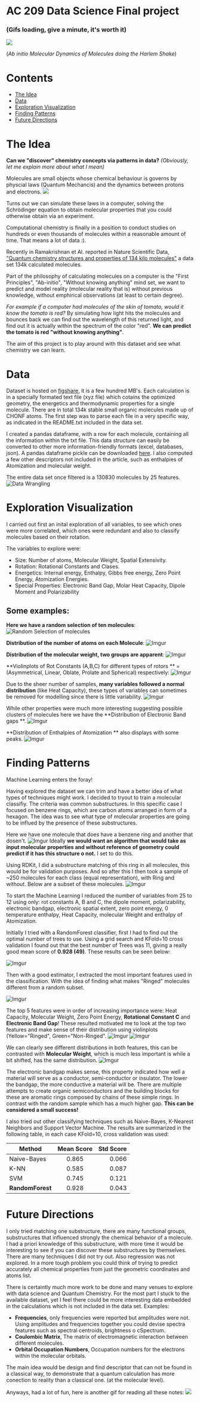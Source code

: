 AC 209 Data Science Final project 
===================
### (Gifs loading, give a minute, it's worth it)

<img src="http://i.imgur.com/pgXt52x.gif">

(*Ab initio Molecular Dynamics of Molecules doing the Harlem Shake*)

# Contents
- [The Idea](#the-idea) 
- [Data](#data) 
- [Exploration Visualization](#exploration-visualization) 
- [Finding Patterns](#finding-patterns) 
- [Future Directions](#future-directions) 


# The Idea
**Can we "discover" chemistry concepts via patterns in data?** 
*(Obviously, let me explain more about what I mean)*

Molecules are small objects whose chemical behaviour is governs by physcial laws (Quantum Mechancis) and the dynamics between protons and electrons.
<img src="http://fat.gfycat.com/GeneralWarmheartedGopher.gif">

Turns out we can simulate these laws in a computer, solving the Schrödinger equation to obtain molecular properties that you could otherwise obtain via an experiment.

Computational chemistry is finally in a position to conduct studies on hundreds or even thousands of molecules within a reasonable amount of time. That means a lot of data :).

Recently in Ramakrishnan et Al. reported in Nature Scientific Data, ["Quantum chemistry structures and properties of 134 kilo molecules"](http://www.nature.com/articles/sdata201422) a data set 134k calculated molecules. 

Part of the philosophy of calculating molecules on a computer is the "First Principles", "Ab-initio", "Without knowing anything" mind set, we want to predict and model reality (molecular reality that is) without previous knowledge, without emphirical observations (at least to certain degree). 

*For example if a computer had molecules of the skin of tomato, would it know the tomato is red?* By simulating how light hits the molecules and bounces back we can find out the wavelength of this returned light, and find out it is actually within the spectrum of the color "red". **We can predict the tomato is red "without knowing anything"**.

The aim of this project is to play around with this dataset and see what chemistry we can learn.

# Data

Dataset is hosted on [figshare](http://dx.doi.org/10.6084/m9.figshare.978904), it is a few hundred MB's.
Each calculation is in a specially formated text file (xyz file) which cotains the optimized geometry, the energetics and thermodynamic properties for a single molecule. There are in total 134k stable small organic molecules made up of CHONF atoms.
The first step was to parse each file in a very specific way, as indicated in the README.txt included in the data set.

I created a pandas dataframe, with a row for each molecule, containing all the information within the txt file. This data structure can easily be converted to other more information-friendly formats (excel, databases, json). 
A pandas dataframe pickle can be downloaded [here](https://www.dropbox.com/sh/6iysi4w0xmmevlt/AABrTLUFZJvrJPDeDCzuhxJYa?dl=0).
I also computed a few other descriptors not included in the article, such as enthalpies of Atomization and molecular weight.

The entire data set once filtered is a 130830 molecules by 25 features.
![Data Wrangling](http://i.imgur.com/zFEFEX2.png)

# Exploration Visualization
I carried out first an inital exploration of all variables, to see which ones were more correlated, which ones were redundant and also to classify molecules based on their rotation.

The variables to explore were:
* Size: Number of atoms, Molecular Weight, Spatial Extensivity.
* Rotation: Rotational Constants and Clases.
* Energetics: Internal energy, Enthalpy, Gibbs free energy, Zero Point Energy, Atomization Energies.
* Special Properties: Electronic Band Gap, Molar Heat Capacity, Dipole Moment and Polarizability

## Some examples:

**Here we have a random selection of ten molecules**:
![Random Selection of molecules](http://i.imgur.com/6fgfTsT.png)

**Distribution of the number of atoms on each Molecule**:
![Imgur](http://i.imgur.com/6Bqgbu8.png)

**Distribution of the molecular weight, two groups are apparent**:
![Imgur](http://i.imgur.com/r88fSr2.png)

**Violinplots of Rot Constants (A,B,C) for different types of rotors **
= (Asymmetrical, Linear, Oblate, Prolate and Spherical) respectively:
![Imgur](http://i.imgur.com/pyqfg4b.png)

Due to the sheer number of samples, **many variables followed a normal distribution** (like Heat Capacity), these types of variables can sometimes be removed for modelling since there is little variability.
![Imgur](http://i.imgur.com/ggdfHD9.png)

While other properties were much more interesting suggesting possible clusters of molecules here we have the **Distribution of Electronic Band gaps **.
![Imgur](http://i.imgur.com/fjCFqv0.png)

**Distribution of Enthalpies of Atomization ** also displays with some peaks.
![Imgur](http://i.imgur.com/NVRfL8R.png)


# Finding Patterns 
Machine Learning enters the foray!

Having explored the dataset we can trim and have a better idea of what types of techniques might work.
I decided to tryout to train a molecular classifiy. The criteria was common substructures.
In this specific case I focused on benzene rings, which are carbon atoms arranged in form of a hexagon.
The idea was to see what type of molecular properties are going to be influed by the presence of these substructures.

Here we have one molecule that does have a benzene ring and another that dosen't. 
![Imgur](http://i.imgur.com/7bXLKKb.png)
Ideally **we would want an algorithm that would take as input molecular properties and without reference of geometry could predict if it has this structure o not.** I set to do this.

Using RDKit, I did a substructure matching of this ring in all molecules, this would be for validation purposes.
And so after this I then took a sample of ~250 molecules for each class (equal representation), with Ring and without. Below are a subset of these molecules.
![Imgur](http://i.imgur.com/Tmnpoex.png)

To start the Machine Learning I reduced the number of variables from 25 to 12 using only: rot constants A, B and C, the dipole moment, polarizability, electronic bandgap, electronic spatial extent, zero point energy, 0 temperature enthalpy, Heat Capacity, molecular Weight and enthalpy of Atomization.

Initially I tried with a RandomForest classifier, first I had to find out the optimal number of trees to use. Using a grid search and KFold=10 cross validation I found out that the best number of Trees was 11, giving a really good mean score of **0.928 (49)**. These results can be seen below:

![Imgur](http://i.imgur.com/7vPZXMi.png)

Then with a good estimator, I extracted the most important features used in the classification. With the idea of finding what makes "Ringed" molecules different from a random subset.

![Imgur](http://i.imgur.com/kZ9PPuO.png)

The top 5 features were in order of increasing importance were: Heat Capacity, Molecular Weight, Zero Point Energy,
           **Rotational Constant C** and **Electronic Band Gap**!
These resulted motivated me to look at the top two features and make sense of their distribution using violinplots (Yellow="Ringed", Green="Non-Ringed".
![Imgur](http://i.imgur.com/r4QKt1F.png)
![Imgur](http://i.imgur.com/NGeVegR.png)

We can clearly see different distributions in both features, this can be contrasted with **Molecular Weight**, which is much less important is while a bit shifted, has the same distribution.
![Imgur](http://i.imgur.com/Vb8amRk.png)

The electronic bandgap makes sense, this property indicated how well a material will serve as a conductor, semi-conductor or insulator. The lower the bandgap, the more conductive a material will be.
There are multiple attempts to create organic semiconductors and the building blocks for these are aromatic rings composed by chains of these simple rings. In contrast with the random sample which has a much higher gap.
**This can be considered a small success!**

I also tried out other classifying techniques such as Naive-Bayes, K-Nearest Neighbors and Support Vector Machine. The results are summarized in the following table, in each case KFold=10, cross validation was used:

| Method        | Mean Score    |  Std Score |
| ------------- |:-------------:| -----:|
| Naive-Bayes     | 0.865 | 0.066 |
|  K-NN    | 0.585      |   0.087 |
| SVM | 0.745    |  0.121   |
| **RandomForest** | 0.928    |  0.043   |


# Future Directions
I only tried matching one substructure, there are many functional groups, substructures that influenced strongly the chemical behavior of a molecule.
I had a priori knowledge of this substructure, with more time it would be interesting to see if you can discover these substructures by themselves.
There are many techniques I did not try out. Also regression was not explored.
In a more tough problem you could think of trying to predict accurately all chemical properties from just the geometric coordinates and atoms list. 

There is certaintly much more work to be done and many venues to explore with data science and Quantum Chemistry.
For the most part I stuck to the available dataset, yet I feel there could be more interesting data embedded in the calculations which is not included in the data set.
Examples:
* **Frequencies**, only frequencies were reported but amplitudes were not. Using amplitudes and frequencies together you could devise spectra features such as spectral centroids, brightness o cSpectrum.
* **Coulombic Matrix**, The matrix of electromagnetic interaction between different
molecules.
* **Orbital Occupation Numbers**, Occupation numbers for the electrons within the molecular orbitals.

The main idea would be design and find descriptor that can not be found in a classical way, to demonstrate that a quantum calculation has more conection to reality than a classical one. (at the molecular level).

Anyways, had a lot of fun, here is another gif for reading all these notes:
<img src="http://giant.gfycat.com/FairWaryBactrian.gif">
